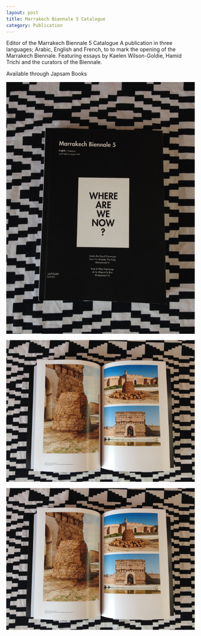```yaml
---
layout: post
title: Marrakech Biennale 5 Catalogue
category: Publication
---
```


Editor of the Marrakech Biennale 5 Catalogue
A publication in three languages; Arabic, English and French, to to mark the opening of the Marrakech Biennale.
Featuring essays by Kaelen Wilson-Goldie, Hamid Trichi and the curators of the Biennale.

Available through Japsam Books

![03-03-14-1](/assets/img/03-03-14-1.jpg)

![03-03-14-2](/assets/img/03-03-14-2.jpg)

![03-03-14-2](/assets/img/03-03-14-2.jpg)
